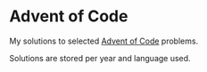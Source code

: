 # Advent of Code

My solutions to selected [Advent of Code](https://adventofcode.com/) problems.

Solutions are stored per year and language used.
